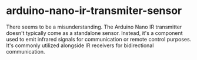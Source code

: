 # arduino-nano-ir-transmiter-sensor
There seems to be a misunderstanding. The Arduino Nano IR transmitter doesn't typically come as a standalone sensor. Instead, it's a component used to emit infrared signals for communication or remote control purposes. It's commonly utilized alongside IR receivers for bidirectional communication.
